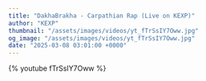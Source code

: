```yaml
---
title: "DakhaBrakha - Carpathian Rap (Live on KEXP)"
author: "KEXP"
thumbnail: "/assets/images/videos/yt_fTrSsIY7Oww.jpg"
og_image: "/assets/images/videos/yt_fTrSsIY7Oww.jpg"
date: "2025-03-08 03:01:00 +0000"
---
```


{% youtube fTrSsIY7Oww %}